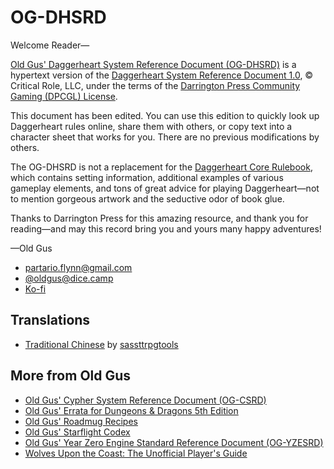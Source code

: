 # OG-DHSRD

Welcome Reader—

[Old Gus' Daggerheart System Reference Document (OG-DHSRD)](https://callmepartario.github.io/og-dhsrd/) is a hypertext version of the [Daggerheart System Reference Document 1.0](https://www.daggerheart.com/srd/), © Critical Role, LLC, under the terms of the [Darrington Press Community Gaming (DPCGL) License](http://www.darringtonpress.com/license).

This document has been edited. You can use this edition to quickly look up Daggerheart rules online, share them with others, or copy text into a character sheet that works for you. There are no previous modifications by others.

The OG-DHSRD is not a replacement for the [Daggerheart Core Rulebook](https://www.daggerheart.com/buy/), which contains setting information, additional examples of various gameplay elements, and tons of great advice for playing Daggerheart—not to mention gorgeous artwork and the seductive odor of book glue.

Thanks to Darrington Press for this amazing resource, and thank you for reading—and may this record bring you and yours many happy adventures!

—Old Gus

- partario.flynn@gmail.com
- [@oldgus@dice.camp](https://dice.camp/@oldgus)
- [Ko-fi](https://ko-fi.com/oldgus)

## Translations

- [Traditional Chinese](https://sassttrpgtools.github.io/og-dhsrd/) by [sassttrpgtools](https://github.com/sassttrpgtools)

## More from Old Gus

- [Old Gus' Cypher System Reference Document (OG-CSRD)](https://callmepartario.github.io/og-csrd/)
- [Old Gus' Errata for Dungeons & Dragons 5th Edition](https://callmepartario.github.io/old-gus-errata/)
- [Old Gus' Roadmug Recipes](https://callmepartario.github.io/og-rr/)
- [Old Gus' Starflight Codex](https://callmepartario.github.io/starflight-codex/)
- [Old Gus' Year Zero Engine Standard Reference Document (OG-YZESRD)](https://callmepartario.github.io/og-yzesrd/)
- [Wolves Upon the Coast: The Unofficial Player's Guide](https://callmepartario.github.io/wutc/)
